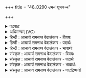 +++
title = "48_0290 उभयं शृणवच्च"

+++
<details><summary>पदपाठः</summary>

उ꣣भ꣡य꣢म्। शृ꣣ण꣡व꣢त्। च꣣। नः। इ꣡न्द्रः꣢꣯। अ꣣र्वा꣢क्। इ꣣द꣢म्। व꣡चः꣢꣯। स꣣त्रा꣡च्या꣢। स꣣त्रा꣢। च्या꣣। मघ꣡वा꣢न्। सो꣡म꣢꣯पीतये। सो꣡म꣢꣯। पी꣣तये। धिया꣣। श꣡वि꣢꣯ष्ठः। आ। ग꣣मत्। २९०।
</details>

<details><summary>अधिमन्त्रम् (VC)</summary>

- इन्द्रः
- भर्गः प्रागाथः
- बृहती
- मध्यमः
- ऐन्द्रं काण्डम्
</details>

<details><summary>हिन्दी : आचार्य रामनाथ वेदालंकार - विषयः</summary>

अगले मन्त्र में यह विषय है कि परमात्मा और राजा हमारे वचन को सुनें।
</details>

<details><summary>हिन्दी : आचार्य रामनाथ वेदालंकार - पदार्थः</summary>

पदार्थान्वय -  (इन्द्रः) सुखप्रदाता, दुःखहर्ता जगदीश्वर एवं राजा (अर्वाक्) हमारे अभिमुख हो, (च) और (नः) हमारे (इदम्) इस (उभयम्) मानसिक तथा वाचिक अथवा लिखित एवं मौखिक दोनों प्रकार के (वचः) निवेदन को (शृणवत्) सुने। साथ ही (मघवान्) सकल ऐश्वर्य का स्वामी, (शविष्ठः) सबसे अधिक बली वह जगदीश्वर एवं राजा (सोमपीतये) मानस तथा बाह्य शान्ति की रक्षा के लिए (सत्राच्या) सत्य का अनुसरण करनेवाली (धिया) विचारशृङ्खला के साथ (आ गमत्) हमारे पास आये ॥८॥ इस मन्त्र में श्लेषालङ्कार है ॥
</details>

<details><summary>हिन्दी : आचार्य रामनाथ वेदालंकार - भावार्थः</summary>

भावार्थ -  जैसे परमात्मा मनुष्यों के अन्तःकरण में भ्रातृभाव और शान्ति के विचारों को प्रेरित करता है, वैसे ही राजा लोग राष्ट्रों में और संसार में पारस्परिक विद्वेष को समाप्त करके शान्ति का विस्तार करें ॥८॥
</details>

<details><summary>संस्कृत : आचार्य रामनाथ वेदालंकार - विषयः</summary>

अथ परमेश्वरो नृपश्चास्माकं वचः शृणुयादित्याह।
</details>

<details><summary>संस्कृत : आचार्य रामनाथ वेदालंकार - पदार्थः</summary>

पदार्थान्वय -  (इन्द्रः) सुखप्रदाता दुःखहर्ता जगदीश्वरः नृपतिश्च (अर्वाक्) अस्मदभिमुखं भवेत्, (च) किं च (नः) अस्माकम् (इदम्) एतत् (उभयम्२) मानसं वाचिकं च यद्वा लिखितं मौखिकं चोभयात्मकम् (वचः) निवेदनम् (शृणवत्) शृणुयात्। श्रु श्रवणे धातोर्लेटि रूपम्। अपि च (मघवान्) सकलैश्वर्यवान् (शविष्ठः३) सर्वाधिकबलशाली स परमेश्वरो नृपतिश्च (सोमपीतये) सोमस्य मानसशान्तेर्बाह्यशान्तेश्च पीतिः रक्षा तदर्थम् (सत्राच्या४) सत्यानुगामिन्या। सत्रा सत्यम् अञ्चति प्राप्नोतीति सत्राची तया। सत्रा इति सत्यनाम। निघं० ३।१०, अञ्चू गतौ। (धियाः) विचारशृङ्खलया सह (आ गतम्) अस्मदन्तिकं समागच्छेत्। आङ् पूर्वाद् गमेर्लिङर्थे लुङ् ‘बहुलं छन्दस्यमाङ्योगेऽपि’ अ० ६।४।७५ इत्यडभावः ॥८॥ अत्र श्लेषालङ्कारः ॥८॥
</details>

<details><summary>संस्कृत : आचार्य रामनाथ वेदालंकार - भावार्थः</summary>

भावार्थ -  यथा परमात्मा मनुष्याणामन्तःकरणे भ्रातृभावस्य शान्तेश्च विचारान् प्रेरयति तथैव राजानः राष्ट्रेषु संसारे च पारस्परिकं विद्वेषं समाप्य शान्तिं वितनुयुः ॥८॥
</details>

<details><summary>संस्कृत : आचार्य रामनाथ वेदालंकार - पादटिप्पनी</summary>

टिप्पनी -   १. ऋ० ८।६१।१, अथ० २०।११३।१ उभयत्र ‘मघवान्त्सोमपीतये’ इत्यत्र ‘मघवा सोमपीतये’ इति पाठः। साम० १२३३। २. उभयं स्तुतिं प्रार्थनां च—इति वि०। उभयं स्तोत्रशस्त्रात्मकम् इदं वचः। अपर आह, उभयम् अस्मिन् अहनि क्रियमाणं पूर्वेद्युः कृतं च वचः अहर्गणेषु शृणवदिति। ‘यच्चेदमद्य यदु च ह्य आसीत्’ ऐ० ब्रा० ४।३१।५।१८ इति हि ऐतरेयकम्—इति भ०। ३. बहु शवो बलं विद्यते यस्य स शवस्वान्, सोऽतिशयितः। अत्र शवश्शब्दाद् भूम्न्यर्थे मतुप्, तत इष्ठन्, ‘विन्मतोर्लुक्’ अ० ५।३।६५ इति मतुपो लुक्, ‘टेः’ अ० ६।४।१५५ अनेन टिलोपः—इति य० ६।३७ भाष्ये द०। ४. सत्राच्या सदागत्या—इति वि०। बह्वञ्चन्त्या बहुविषयया धिया युक्तः—इति भ०। अस्माकं यज्ञं पूजयन्त्या धिया युक्तः—इति सा०।
</details>